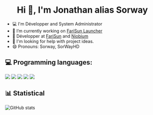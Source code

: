 <h1 align="center">Hi 👋, I'm Jonathan alias Sorway</h1>  

- 💻 I'm Développer and System Administrator
- 🔭 I’m currently working on [FariSun Launcher]()
- 👯 Développer at [FariSun](https://farisun.fr) and [Niobium](https://www.niobium-mc.fr)
- 🤔 I'm looking for help with project ideas.
- 😄 Pronouns: Sorway, SorWayHD

## 💻 Programming languages:

<p>
  <img src="https://img.shields.io/badge/Java%20-%23007396.svg?&style=for-the-badge&logo=Java&logoColor=white"/>
  <img src="https://img.shields.io/badge/HTML5%20-%23E34F26.svg?&style=for-the-badge&logo=HTML5&logoColor=white"/>
  <img src="https://img.shields.io/badge/CSS3%20-%231572B6.svg?&style=for-the-badge&logo=CSS3&logoColor=white"/>
  <img src="https://img.shields.io/badge/JavaScript%20-%23F7DF1E.svg?&style=for-the-badge&logo=JavaScript&logoColor=white"/>
  <img src="https://img.shields.io/badge/Python%20-%233776AB.svg?&style=for-the-badge&logo=Python&logoColor=white"/>  
</p>  

## 📊 Statistical

![GitHub stats](https://github-readme-stats.vercel.app/api?username=Sorway&show_icons=true&theme=onedark)
